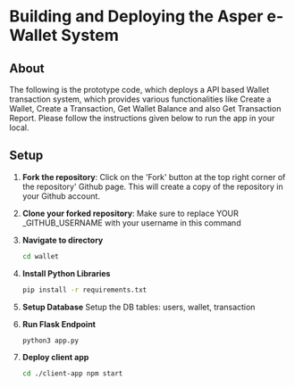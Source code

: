 # Building and Deploying the Asper e-Wallet System

## About

The following is the prototype code, which deploys a API based Wallet transaction system, which provides various functionalities like Create a Wallet, Create a Transaction,  Get Wallet Balance and also Get Transaction Report. Please follow the instructions given below to run the app in your local.


## Setup
1. **Fork the repository**:
    Click on the 'Fork' button at the top right corner of the repository' Github page. This will create a copy of the repository in your Github account.

2. **Clone your forked repository**:
    Make sure to replace YOUR _GITHUB_USERNAME with your username in this command

3. **Navigate to directory**
    ```bash
    cd wallet
    ```

4. **Install Python Libraries**
    ```bash
    pip install -r requirements.txt
    ```
5. **Setup Database**
    Setup the DB tables: users, wallet, transaction

6. **Run Flask Endpoint**
    ```bash
    python3 app.py
    ```

7. **Deploy client app**
    ```bash
    cd ./client-app npm start
    ```